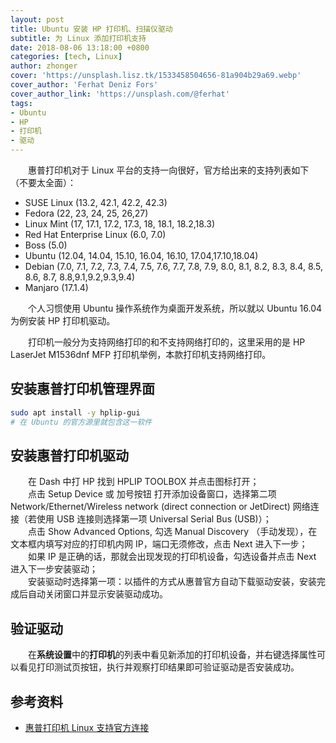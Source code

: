 ```yaml
---
layout: post
title: Ubuntu 安装 HP 打印机、扫描仪驱动
subtitle: 为 Linux 添加打印机支持
date: 2018-08-06 13:18:00 +0800
categories: [tech, Linux]
author: zhonger
cover: 'https://unsplash.lisz.tk/1533458504656-81a904b29a69.webp'
cover_author: 'Ferhat Deniz Fors'
cover_author_link: 'https://unsplash.com/@ferhat'
tags:
- Ubuntu
- HP
- 打印机
- 驱动
---
```


&emsp;&emsp;惠普打印机对于 Linux 平台的支持一向很好，官方给出来的支持列表如下（不要太全面）：

- SUSE Linux (13.2, 42.1, 42.2, 42.3)
- Fedora (22, 23, 24, 25, 26,27)
- Linux Mint (17, 17.1, 17.2, 17.3, 18, 18.1, 18.2,18.3)
- Red Hat Enterprise Linux (6.0, 7.0)
- Boss (5.0)
- Ubuntu (12.04, 14.04, 15.10, 16.04, 16.10, 17.04,17.10,18.04)
- Debian (7.0, 7.1, 7.2, 7.3, 7.4, 7.5, 7.6, 7.7, 7.8, 7.9, 8.0, 8.1, 8.2, 8.3, 8.4, 8.5, 8.6, 8.7, 8.8,9.1,9.2,9.3,9.4)
- Manjaro (17.1.4)

&emsp;&emsp;个人习惯使用 Ubuntu 操作系统作为桌面开发系统，所以就以 Ubuntu 16.04 为例安装 HP 打印机驱动。

&emsp;&emsp;打印机一般分为支持网络打印的和不支持网络打印的，这里采用的是 HP LaserJet M1536dnf MFP 打印机举例，本款打印机支持网络打印。

## 安装惠普打印机管理界面

```bash
sudo apt install -y hplip-gui
# 在 Ubuntu 的官方源里就包含这一软件
```

## 安装惠普打印机驱动

&emsp;&emsp;在 Dash 中打 HP 找到 HPLIP TOOLBOX 并点击图标打开；  
&emsp;&emsp;点击 Setup Device 或 加号按钮 打开添加设备窗口，选择第二项 Network/Ethernet/Wireless network (direct connection or JetDirect) 网络连接（若使用 USB 连接则选择第一项 Universal Serial Bus (USB)）；  
&emsp;&emsp;点击 Show Advanced Options, 勾选 Manual Discovery （手动发现），在文本框内填写对应的打印机内网 IP，端口无须修改，点击 Next 进入下一步；  
&emsp;&emsp;如果 IP 是正确的话，那就会出现发现的打印机设备，勾选设备并点击 Next 进入下一步安装驱动；  
&emsp;&emsp;安装驱动时选择第一项：以插件的方式从惠普官方自动下载驱动安装，安装完成后自动关闭窗口并显示安装驱动成功。

## 验证驱动

&emsp;&emsp;在**系统设置**中的**打印机**的列表中看见新添加的打印机设备，并右键选择属性可以看见打印测试页按钮，执行并观察打印结果即可验证驱动是否安装成功。

## 参考资料

- [惠普打印机 Linux 支持官方连接](https://developers.hp.com/hp-linux-imaging-and-printing/downloads)
